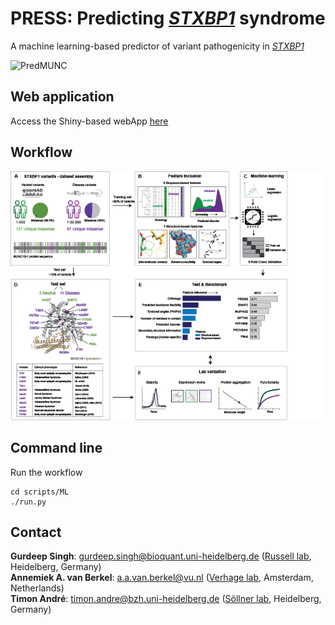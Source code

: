 # <strong>PRESS</strong>: <strong>Pre</strong>dicting <i>[<strong>S</strong>TXBP1](https://www.uniprot.org/uniprot/P61764)</i> <strong>s</strong>yndrome

A machine learning-based predictor of variant pathogenicity in <i>[STXBP1](https://www.uniprot.org/uniprot/P61764)</i>

![PredMUNC](https://github.com/gurdeep330/munc18-1/blob/main/webApp/PredMUNC_small.gif)
## Web application
Access the Shiny-based webApp [here](http://press.russelllab.org)<br>
## Workflow
![feature_weighs](webApp/workflow.png)
## Command line
Run the workflow
```
cd scripts/ML
./run.py
```
## Contact
<strong>Gurdeep Singh</strong>: gurdeep.singh@bioquant.uni-heidelberg.de (<a href="russelllab.org">Russell lab</a>, Heidelberg, Germany)<br>
<strong>Annemiek A. van Berkel</strong>: a.a.van.berkel@vu.nl (<a href="https://fga.cncr.nl/people/annemiek_van_berkel">Verhage lab</a>, Amsterdam, Netherlands)<br>
<strong>Timon André</strong>: timon.andre@bzh.uni-heidelberg.de (<a href="https://bzh.db-engine.de/group/52/thomas%20s%C3%B6llner">Söllner lab</a>, Heidelberg, Germany)<br>    
